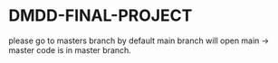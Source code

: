 # DMDD-FINAL-PROJECT
please go to masters branch by default main branch will open main -> master code is in master branch.
